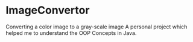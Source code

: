 # ImageConvertor
Converting a color image to a gray-scale image
A personal project which helped me to understand the OOP Concepts in Java.
